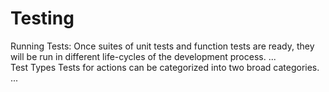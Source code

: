 # Testing
Running Tests: Once suites of unit tests and function tests are ready, they will be run in different life-cycles of the development process. ...
<br>
Test Types Tests for actions can be categorized into two broad categories. ...
